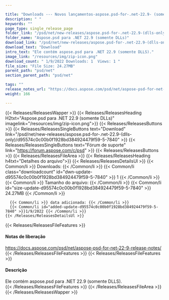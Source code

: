 ```yaml
---

title: "Downloads --- Novos lançamentos-aspose.psd-for-.net-22.9- (somente DLLS)"
description: " "
keywords: ""
page_type: single_release_page
folder_link: "/psd/net/new-releases/aspose.psd-for-.net-22.9-(dlls-only)/"
folder_name: "Aspose.psd para .NET 22.9 (somente DLLs)"
download_link: "/psd/net/new-releases/aspose.psd-for-.net-22.9-(dlls-only)/d95574c0c00b0f1928bd384924479f59-5-7840"
download_text: "Download"
intro_text: "Ele contém aspose.psd para .NET 22.9 (somente DLLS)."
image_link: "/resources/img/zip-icon.png"
download_count: " 1/9/2022 Downloads: 1  Views: 1 "
file_size: "File Size: 24.27MB"
parent_path: "psd/net"
section_parent_path: "psd/net"

tags: ""
release_notes_url: "https://docs.aspose.com/psd/net/aspose-psd-for-net-22-9-release-notes/"
weight: 166

---
```


{{< Releases/ReleasesWapper >}}
  {{< Releases/ReleasesHeading H2txt="Aspose.psd para .NET 22.9 (somente DLLs)" imagelink="/resources/img/zip-icon.png">}}
  {{< Releases/ReleasesButtons >}}
    {{< Releases/ReleasesSingleButtons text="Download" link="/psd/net/new-releases/aspose.psd-for-.net-22.9-(dlls-only)/d95574c0c00b0f1928bd384924479f59-5-7840" >}}
    {{< Releases/ReleasesSingleButtons text="Fórum de suporte" link="https://forum.aspose.com/c/psd" >}}
  {{< Releases/ReleasesButtons >}}
  {{< Releases/ReleasesFileArea >}}
    {{< Releases/ReleasesHeading h4txt="Detalhes do arquivo">}}
    {{< Releases/ReleasesDetailsUl >}}
      {{< Common/li >}} Downloads: {{< /Common/li >}}
      {{< Common/li class="downloadcount" id="dwn-update-d95574c0c00b0f1928bd384924479f59-5-7840" >}} 1 {{< /Common/li >}}
      {{< Common/li >}} Tamanho do arquivo: {{< /Common/li >}}
      {{< Common/li id="size-update-d95574c0c00b0f1928bd384924479f59-5-7840" >}} 24.27MB {{< /Common/li >}}

      {{< Common/li >}} data adicionada: {{< /Common/li >}}
      {{< Common/li id="added-update-d95574c0c00b0f1928bd384924479f59-5-7840" >}}1/9/2022 {{< /Common/li >}}
    {{< /Releases/ReleasesDetailsUl >}}

  {{< Releases/ReleasesFileFeatures >}}
      <h4>Notas de liberação</h4><div><a href='https://docs.aspose.com/psd/net/aspose-psd-for-net-22-9-release-notes/'>https://docs.aspose.com/psd/net/aspose-psd-for-net-22-9-release-notes/</a></div>
  {{< /Releases/ReleasesFileFeatures >}}
  {{< Releases/ReleasesFileFeatures >}}
      <h4>Descrição</h4><div class="HTMLDescription">Ele contém aspose.psd para .NET 22.9 (somente DLLS).</div>
  {{< /Releases/ReleasesFileFeatures >}}
 {{< /Releases/ReleasesFileArea >}}
{{< /Releases/ReleasesWapper >}}


